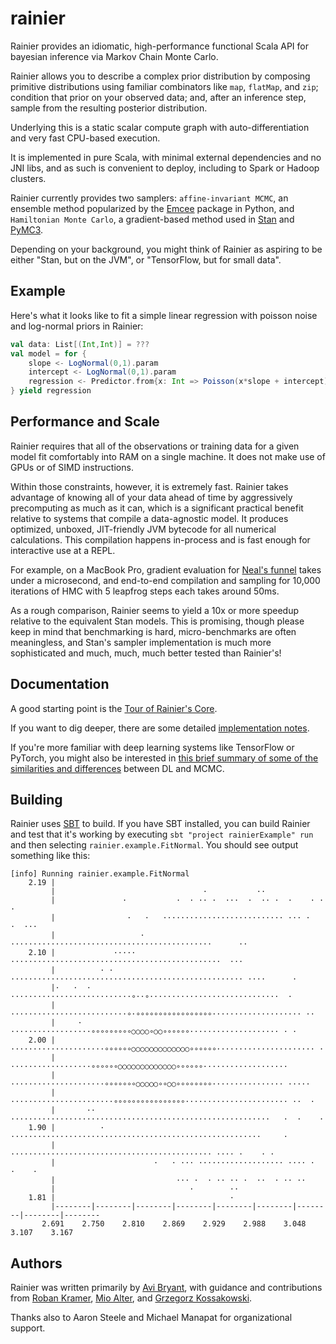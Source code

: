 # rainier

Rainier provides an idiomatic, high-performance functional Scala API for bayesian inference via Markov Chain Monte Carlo.

Rainier allows you to describe a complex prior distribution by composing primitive distributions using familiar combinators like `map`, `flatMap`, and `zip`; condition that prior on your observed data; and, after an inference step, sample from the resulting posterior distribution.

Underlying this is a static scalar compute graph with auto-differentiation and very fast CPU-based execution.

It is implemented in pure Scala, with minimal external dependencies and no JNI libs, and as such is convenient to deploy, including to Spark or Hadoop clusters.

Rainier currently provides two samplers: `affine-invariant MCMC`, an ensemble method popularized by the [Emcee](https://github.com/dfm/emcee) package in Python, and `Hamiltonian Monte Carlo`, a gradient-based method used in [Stan](http://mc-stan.org/) and [PyMC3](https://github.com/pymc-devs/pymc3).

Depending on your background, you might think of Rainier as aspiring to be either "Stan, but on the JVM", or "TensorFlow, but for small data".

## Example

Here's what it looks like to fit a simple linear regression with poisson noise and log-normal priors in Rainier:

```scala
val data: List[(Int,Int)] = ???
val model = for {
    slope <- LogNormal(0,1).param
    intercept <- LogNormal(0,1).param
    regression <- Predictor.from{x: Int => Poisson(x*slope + intercept)}.fit(data)
} yield regression
```

## Performance and Scale

Rainier requires that all of the observations or training data for a given model fit comfortably into RAM on a single machine. It does not make use of GPUs or of SIMD instructions.

Within those constraints, however, it is extremely fast. Rainier takes advantage of knowing all of your data ahead of time by aggressively precomputing as much as it can, which is a significant practical benefit relative to systems that compile a data-agnostic model. It produces optimized, unboxed, JIT-friendly JVM bytecode for all numerical calculations. This compilation happens in-process and is fast enough for interactive use at a REPL.

For example, on a MacBook Pro, gradient evaluation for [Neal's funnel](/rainier-example/src/main/scala/rainier/example/Funnel.scala) takes under a microsecond, and end-to-end compilation and sampling for 10,000 iterations of HMC with 5 leapfrog steps each takes around 50ms.

As a rough comparison, Rainier seems to yield a 10x or more speedup relative to the equivalent Stan models. This is promising, though please keep in mind that benchmarking is hard,  micro-benchmarks are often meaningless, and Stan's sampler implementation is much more sophisticated and much, much, much better tested than Rainier's!

## Documentation

A good starting point is the [Tour of Rainier's Core](docs/tour.md).

If you want to dig deeper, there are some detailed [implementation notes](docs/impl.md).

If you're more familiar with deep learning systems like TensorFlow or PyTorch, you might also be interested in [this brief summary of some of the similarities and differences](docs/dl.md) between DL and MCMC.

## Building

Rainier uses [SBT](https://www.scala-sbt.org/) to build. If you have SBT installed, you can build Rainier and test that it's working by executing `sbt "project rainierExample" run` and then selecting `rainier.example.FitNormal`. You should see output something like this:

```
[info] Running rainier.example.FitNormal 
    2.19 |                                                                                
         |                                 ·           ··                                 
         |               ·           ·  · ·· ·  ···  ·  ·· ·  ·    · · ·                  
         |                ·   ·   ··························· ··· ·      ·  ···           
         |                   · ·············································      ··      
    2.10 |             ·····   ···············································  ···       
         |          · ·  ···················································· ····      · 
         |·   ·  ·   ···························∘··∘·····························  ·      
         |      ··························∘·∘∘∘∘∘∘∘∘∘∘∘∘∘∘∘∘∘···················· ··      
         |     ·      ··················∘∘∘∘∘∘∘∘∘○○○○∘○○∘∘∘∘∘∘···················· · ·    
    2.00 |        ·····················∘∘∘∘∘∘○○○○○○○○○○○○○∘∘∘∘∘∘······················ ·  
         |           ··················∘∘∘∘∘∘○○○○○○○○○○○○○∘∘∘∘∘∘···················       
         |         ·····················∘∘∘∘∘∘∘○○○○○∘∘○○∘∘∘∘∘∘∘∘················ ·····    
         |          ·······················∘∘∘∘∘∘∘∘∘∘∘∘∘∘∘∘······················· ··  ·  
         |       ·· ··························································   ·  ·    ·
    1.90 |          ·  ························································     ·     
         |                ············································· ···· ·    · ·     
         |                      ·   · ··· ··················· ···· ·  ·    ·              
         |                           ··· ·  · ·· ·· ·  ··  · ·· ··                        
         |                              ·        ··                                       
    1.81 |                                       ·                                        
         |--------|--------|--------|--------|--------|--------|--------|--------|--------
       2.691    2.750    2.810    2.869    2.929    2.988    3.048    3.107    3.167  
```

## Authors 

Rainier was written primarily by [Avi Bryant](http://twitter.com/avibryant), with guidance and contributions from [Roban Kramer](https://twitter.com/robanhk), [Mio Alter](https://twitter.com/mioalter), and [Grzegorz Kossakowski](https://twitter.com/gkossakowski).

Thanks also to Aaron Steele and Michael Manapat for organizational support.
